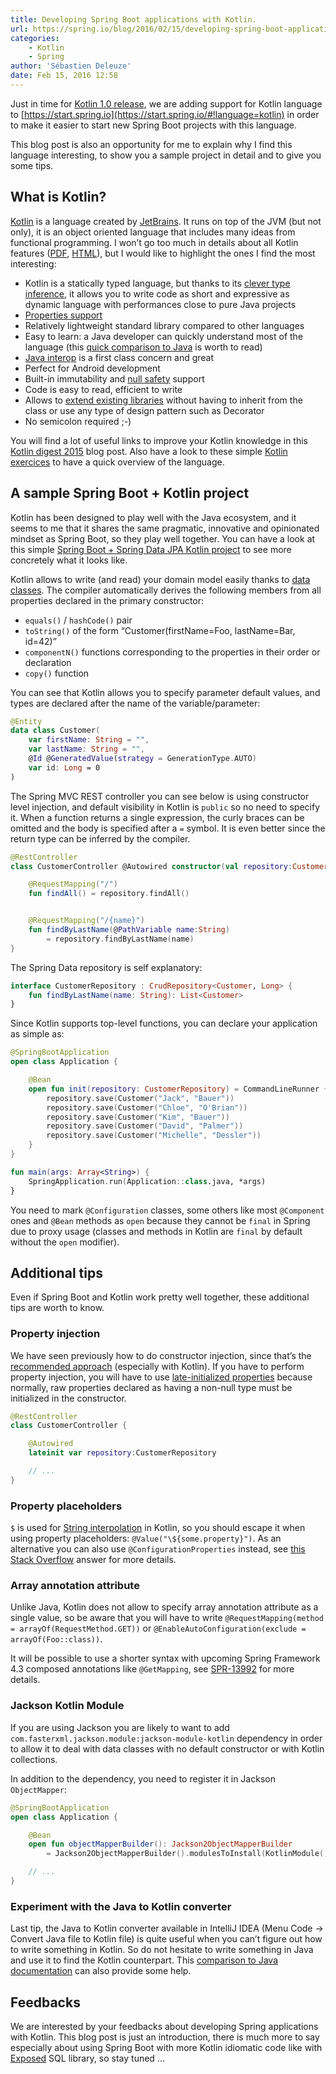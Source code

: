 ```yaml
---
title: Developing Spring Boot applications with Kotlin.
url: https://spring.io/blog/2016/02/15/developing-spring-boot-applications-with-kotlin
categories:
    - Kotlin
    - Spring
author: 'Sébastien Deleuze'
date: Feb 15, 2016 12:58
---
```

Just in time for [Kotlin 1.0 release](http://blog.jetbrains.com/kotlin/2016/02/kotlin-1-0-released-pragmatic-language-for-jvm-and-android/), we are adding support for Kotlin language to [https://start.spring.io](https://start.spring.io/#!language=kotlin) in order to make it easier to start new Spring Boot projects with this language.

This blog post is also an opportunity for me to explain why I find this language interesting, to show you a sample project in detail and to give you some tips.

## What is Kotlin?

[Kotlin](https://kotlinlang.org/) is a language created by [JetBrains](https://www.jetbrains.com/). It runs on top of the JVM (but not only), it is an object oriented language that includes many ideas from functional programming. I won’t go too much in details about all Kotlin features ([PDF](https://kotlinlang.org/docs/kotlin-docs.pdf), [HTML](https://kotlinlang.org/docs/reference/)), but I would like to highlight the ones I find the most interesting:

* Kotlin is a statically typed language, but thanks to its [clever type inference](https://kotlinlang.org/docs/reference/basic-types.html), it allows you to write code as short and expressive as dynamic language with performances close to pure Java projects
* [Properties support](https://kotlinlang.org/docs/reference/properties.html#declaring-properties)
* Relatively lightweight standard library compared to other languages
* Easy to learn: a Java developer can quickly understand most of the language (this [quick comparison to Java](https://kotlinlang.org/docs/reference/comparison-to-java.html) is worth to read)
* [Java interop](https://kotlinlang.org/docs/reference/java-interop.html) is a first class concern and great
* Perfect for Android development
* Built-in immutability and [null safety](https://kotlinlang.org/docs/reference/null-safety.html) support
* Code is easy to read, efficient to write
* Allows to [extend existing libraries](https://kotlinlang.org/docs/reference/extensions.html) without having to inherit from the class or use any type of design pattern such as Decorator
* No semicolon required ;-)

You will find a lot of useful links to improve your Kotlin knowledge in this [Kotlin digest 2015](http://blog.jetbrains.com/kotlin/2016/01/kotlin-digest-2015/) blog post. Also have a look to these simple [Kotlin exercices](http://try.kotlinlang.org/koans) to have a quick overview of the language.

## A sample Spring Boot + Kotlin project

Kotlin has been designed to play well with the Java ecosystem, and it seems to me that it shares the same pragmatic, innovative and opinionated mindset as Spring Boot, so they play well together. You can have a look at this simple [Spring Boot + Spring Data JPA Kotlin project](https://github.com/sdeleuze/spring-boot-kotlin-demo) to see more concretely what it looks like.

Kotlin allows to write (and read) your domain model easily thanks to [data classes](https://kotlinlang.org/docs/reference/data-classes.html). The compiler automatically derives the following members from all properties declared in the primary constructor:
- `equals()` / `hashCode()` pair
- `toString()` of the form “Customer(firstName=Foo, lastName=Bar, id=42)”
- `componentN()` functions corresponding to the properties in their order or declaration
- `copy()` function

You can see that Kotlin allows you to specify parameter default values, and types are declared after the name of the variable/parameter:

```kotlin
@Entity
data class Customer(
	var firstName: String = "",
	var lastName: String = "",
	@Id @GeneratedValue(strategy = GenerationType.AUTO)
	var id: Long = 0
)
```

The Spring MVC REST controller you can see below is using constructor level injection, and default visibility in Kotlin is `public` so no need to specify it. When a function returns a single expression, the curly braces can be omitted and the body is specified after a `=` symbol. It is even better since the return type can be inferred by the compiler.

```kotlin
@RestController
class CustomerController @Autowired constructor(val repository:CustomerRepository) {

	@RequestMapping("/")
	fun findAll() = repository.findAll()


	@RequestMapping("/{name}")
	fun findByLastName(@PathVariable name:String)
		= repository.findByLastName(name)
}
```

The Spring Data repository is self explanatory:

```kotlin
interface CustomerRepository : CrudRepository<Customer, Long> {
	fun findByLastName(name: String): List<Customer>
}
```

Since Kotlin supports top-level functions, you can declare your application as simple as:

```kotlin
@SpringBootApplication
open class Application {

	@Bean
	open fun init(repository: CustomerRepository) = CommandLineRunner {
		repository.save(Customer("Jack", "Bauer"))
		repository.save(Customer("Chloe", "O'Brian"))
		repository.save(Customer("Kim", "Bauer"))
		repository.save(Customer("David", "Palmer"))
		repository.save(Customer("Michelle", "Dessler"))
	}
}

fun main(args: Array<String>) {
	SpringApplication.run(Application::class.java, *args)
}
```

You need to mark `@Configuration` classes, some others like most `@Component` ones and `@Bean` methods as `open` because they cannot be `final` in Spring due to proxy usage (classes and methods in Kotlin are `final` by default without the `open` modifier).

## Additional tips

Even if Spring Boot and Kotlin work pretty well together, these additional tips are worth to know.


### Property injection

We have seen previously how to do constructor injection, since that’s the [recommended approach](http://olivergierke.de/2013/11/why-field-injection-is-evil/) (especially with Kotlin). If you have to perform property injection, you will have to use [late-initialized properties](https://kotlinlang.org/docs/reference/properties.html#late-initialized-properties) because normally, raw properties declared as having a non-null type must be initialized in the constructor.

```kotlin
@RestController
class CustomerController {

	@Autowired
	lateinit var repository:CustomerRepository

	// ...
}
```

### Property placeholders

`$` is used for [String interpolation](https://kotlinlang.org/docs/reference/basic-types.html#string-templates) in Kotlin, so you should escape it when using property placeholders: `@Value("\${some.property}")`. As an alternative you can also use `@ConfigurationProperties` instead, see [this Stack Overflow](http://stackoverflow.com/a/33883230/1092077) answer for more details.

### Array annotation attribute

Unlike Java, Kotlin does not allow to specify array annotation attribute as a single value, so be aware that you will have to write `@RequestMapping(method = arrayOf(RequestMethod.GET))` or `@EnableAutoConfiguration(exclude = arrayOf(Foo::class))`.

It will be possible to use a shorter syntax with upcoming Spring Framework 4.3 composed annotations like `@GetMapping`, see [SPR-13992](https://jira.spring.io/browse/SPR-13992) for more details.

### Jackson Kotlin Module

If you are using Jackson you are likely to want to add `com.fasterxml.jackson.module:jackson-module-kotlin` dependency in order to allow it to deal with data classes with no default constructor or with Kotlin collections.

In addition to the dependency, you need to register it in Jackson `ObjectMapper`:

```kotlin
@SpringBootApplication
open class Application {

	@Bean
	open fun objectMapperBuilder(): Jackson2ObjectMapperBuilder
	    = Jackson2ObjectMapperBuilder().modulesToInstall(KotlinModule())

	// ...
}
```

### Experiment with the Java to Kotlin converter

Last tip, the Java to Kotlin converter available in IntelliJ IDEA (Menu Code -> Convert Java file to Kotlin file) is quite useful when you can’t figure out how to write something in Kotlin. So do not hesitate to write something in Java and use it to find the Kotlin counterpart. This [comparison to Java documentation](https://kotlinlang.org/docs/reference/comparison-to-java.html) can also provide some help.

## Feedbacks

We are interested by your feedbacks about developing Spring applications with Kotlin. This blog post is just an introduction, there is much more to say especially about using Spring Boot with more Kotlin idiomatic code like with [Exposed](https://github.com/JetBrains/Exposed) SQL library, so stay tuned ...
